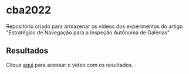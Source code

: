 # cba2022
Repositório criado para armazenar os vídeos dos experimentos do artigo "Estratégias de Navegação para a Inspeção Autônoma de Galerias"

## Resultados
Clique [aqui](https://youtu.be/wzGTXW_i5t0) para acessar o vídeo com os resultados.
